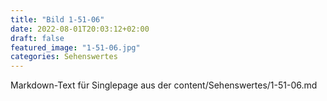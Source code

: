```yaml
---
title: "Bild 1-51-06"
date: 2022-08-01T20:03:12+02:00
draft: false
featured_image: "1-51-06.jpg"
categories: Sehenswertes
---
```



Markdown-Text für Singlepage aus der content/Sehenswertes/1-51-06.md